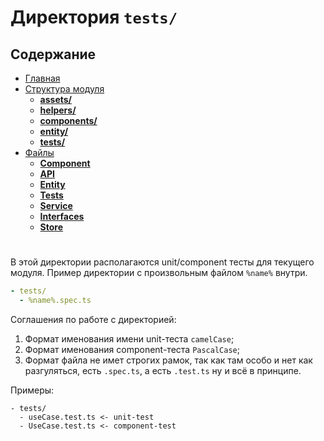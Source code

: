 # **Директория `tests/`**

## **Содержание**

- [Главная](README.md)
- [Структура модуля](directories/README.md)
  - [**assets/**](directories/assets.md)
  - [**helpers/**](directories/helpers.md)
  - [**components/**](directories/components.md)
  - [**entity/**](directories/entity.md)
  - [**tests/**](directories/tests.md)
- [Файлы](files/README.md)
  - [**Component**](files/component.md)
  - [**API**](files/api.md)
  - [**Entity**](files/entity.md)
  - [**Tests**](files/tests.md)
  - [**Service**](files/service.md)
  - [**Interfaces**](files/interfaces.md)
  - [**Store**](files/store.md)

#

В этой директории располагаются unit/component тесты для текущего модуля. Пример директории с произвольным файлом `%name%` внутри.

```yml
- tests/
  - %name%.spec.ts
```

Соглашения по работе с директорией:

1. Формат именования имени unit-теста `camelCase`;
2. Формат именования component-теста `PascalCase`;
3. Формат файла не имет строгих рамок, так как там особо и нет как разгуляться, есть `.spec.ts`, а есть `.test.ts` ну и всё в принципе.

Примеры:

```
- tests/
  - useCase.test.ts <- unit-test
  - UseCase.test.ts <- component-test
```